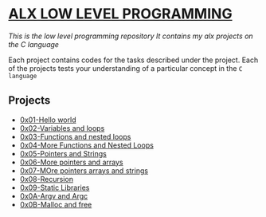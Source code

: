 # [ALX LOW LEVEL PROGRAMMING](https://github.com/ekene12e/alx-low_level_programming)

*This is the low level programming repository*
*It contains my alx projects on the C language*

Each project contains codes for the tasks described under the project. Each of the projects tests your understanding of a particular concept in the `C language`

## Projects
* [0x01-Hello world](https://github.com/ekene12e/alx-low_level_programming/tree/master/0x00-hello_world)
* [0x02-Variables and loops](https://github.com/ekene12e/alx-low_level_programming/tree/master/0x01-variables_if_else_while)
* [0x03-Functions and nested loops](https://github.com/ekene12e/alx-low_level_programming/tree/master/0x02-functions_nested_loops)
* [0x04-More Functions and Nested Loops](https://github.com/ekene12e/alx-low_level_programming/tree/master/0x03-debugging)
* [0x05-Pointers and Strings](https://github.com/ekene12e/alx-low_level_programming/tree/master/0x05-pointers_arrays_strings)
* [0x06-More pointers and arrays](https://github.com/ekene12e/alx-low_level_programming/tree/master/0x05-pointers_arrays_strings)
* [0x07-MOre pointers arrays and strings](https://github.com/ekene12e/alx-low_level_programming/tree/master/0x07-pointers_arrays_strings)
* [0x08-Recursion](https://github.com/ekene12e/alx-low_level_programming/tree/master/0x08-recursion)
* [0x09-Static Libraries](https://github.com/ekene12e/alx-low_level_programming/tree/master/0x09-static_libraries)
* [0x0A-Argv and Argc](https://github.com/ekene12e/alx-low_level_programming/tree/master/0x0A-argc_argv)
* [0x0B-Malloc and free](https://github.com/ekene12e/alx-low_level_programming/tree/master/0x0B-malloc_free)


